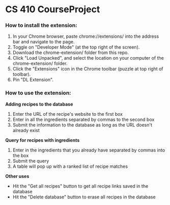 # **CS 410 CourseProject**

### **How to install the extension:**

1. In your Chrome browser, paste chrome://extensions/ into the address bar and navigate to the page.
2. Toggle on "Developer Mode" (at the top right of the screen).
3. Download the chrome-extension/ folder from this repo.
4. Click "Load Unpacked", and select the location on your computer of the chrome-extension/ folder.
5. Click the "Extensions" icon in the Chrome toolbar (puzzle at top right of toolbar).
6. Pin "DL Extension".



### **How to use the extension:**

**Adding recipes to the database**
1. Enter the URL of the recipe's website to the first box
2. Enter in all the ingredients separated by commas to the second box
3. Submit the information to the database as long as the URL doesn't already exist

**Query for recipes with ingredients**
1. Enter in the ingredients that you already have separated by commas into the box
2. Submit the query
3. A table will pop up with a ranked list of recipe matches

**Other uses**
- Hit the "Get all recipes" button to get all recipe links saved in the database
- Hit the "Delete database" button to erase all recipes in the database
